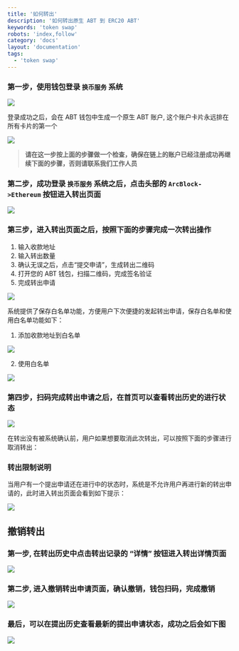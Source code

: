 ```yaml
---
title: '如何转出'
description: '如何转出原生 ABT 到 ERC20 ABT'
keywords: 'token swap'
robots: 'index,follow'
category: 'docs'
layout: 'documentation'
tags:
  - 'token swap'
---
```


### 第一步，使用钱包登录 `换币服务` 系统

![](../imgs/login_system.png)

登录成功之后，会在 ABT 钱包中生成一个原生 ABT 账户, 这个账户卡片永远排在所有卡片的第一个

![](../imgs/native_abt_account.png)

> **请在这一步按上面的步骤做一个检查，确保在链上的账户已经注册成功再继续下面的步骤，否则请联系我们工作人员**

### 第二步，成功登录 `换币服务` 系统之后，点击头部的 `ArcBlock->Ethereum` 按钮进入转出页面

![](../imgs/enter_withdraw.png)

### 第三步，进入转出页面之后，按照下面的步骤完成一次转出操作

1. 输入收款地址
2. 输入转出数量
3. 确认无误之后，点击“提交申请”，生成转出二维码
4. 打开您的 ABT 钱包，扫描二维码，完成签名验证
5. 完成转出申请

![](../imgs/withdraw_action.png)

系统提供了保存白名单功能，方便用户下次便捷的发起转出申请，保存白名单和使用白名单功能如下：

1. 添加收款地址到白名单

![](../imgs/save_whitelist.png)

2. 使用白名单

![](../imgs/use_whitelist.png)

### 第四步，扫码完成转出申请之后，在首页可以查看转出历史的进行状态

![](../imgs/withdraw_history.png)

在转出没有被系统确认前，用户如果想要取消此次转出，可以按照下面的步骤进行取消转出：

### 转出限制说明

当用户有一个提出申请还在进行中的状态时，系统是不允许用户再进行新的转出申请的，此时进入转出页面会看到如下提示：

![](../imgs/withdraw_limit.png)

## 撤销转出

### 第一步, 在转出历史中点击转出记录的 “详情” 按钮进入转出详情页面

![](../imgs/start_cancel_withdraw.png)

### 第二步, 进入撤销转出申请页面，确认撤销，钱包扫码，完成撤销

![](../imgs/cancel_withdraw.png)

### 最后，可以在提出历史查看最新的提出申请状态，成功之后会如下图

![](../imgs/cancel_withdraw_success.png)
